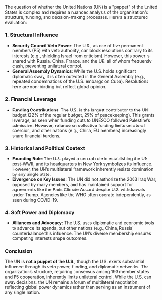 The question of whether the United Nations (UN) is a "puppet" of the United States is complex and requires a nuanced analysis of the organization's structure, funding, and decision-making processes. Here's a structured evaluation:

### **1. Structural Influence**
- **Security Council Veto Power**: The U.S., as one of five permanent members (P5) with veto authority, can block resolutions contrary to its interests (e.g., shielding Israel from criticism). However, this power is shared with Russia, China, France, and the UK, all of whom frequently clash, preventing unilateral control.
- **General Assembly Dynamics**: While the U.S. holds significant diplomatic sway, it is often outvoted in the General Assembly (e.g., repeated condemnations of the U.S. embargo on Cuba). Resolutions here are non-binding but reflect global opinion.

### **2. Financial Leverage**
- **Funding Contributions**: The U.S. is the largest contributor to the UN budget (22% of the regular budget, 25% of peacekeeping). This grants leverage, as seen when funding cuts to UNESCO followed Palestine’s admission. However, reliance on collective funding limits unilateral coercion, and other nations (e.g., China, EU members) increasingly share financial burdens.

### **3. Historical and Political Context**
- **Founding Role**: The U.S. played a central role in establishing the UN post-WWII, and its headquarters in New York symbolizes its influence. However, the UN’s multilateral framework inherently resists domination by any single state.
- **Divergence on Key Issues**: The UN did not authorize the 2003 Iraq War, opposed by many members, and has maintained support for agreements like the Paris Climate Accord despite U.S. withdrawals under Trump. Agencies like the WHO often operate independently, as seen during COVID-19.

### **4. Soft Power and Diplomacy**
- **Alliances and Advocacy**: The U.S. uses diplomatic and economic tools to advance its agenda, but other nations (e.g., China, Russia) counterbalance this influence. The UN’s diverse membership ensures competing interests shape outcomes.

### **Conclusion**
The UN is **not a puppet of the U.S.**, though the U.S. exerts substantial influence through its veto power, funding, and diplomatic networks. The organization’s structure, requiring consensus among 193 member states and P5 cooperation, inherently limits unilateral control. While the U.S. can sway decisions, the UN remains a forum of multilateral negotiation, reflecting global power dynamics rather than serving as an instrument of any single nation.